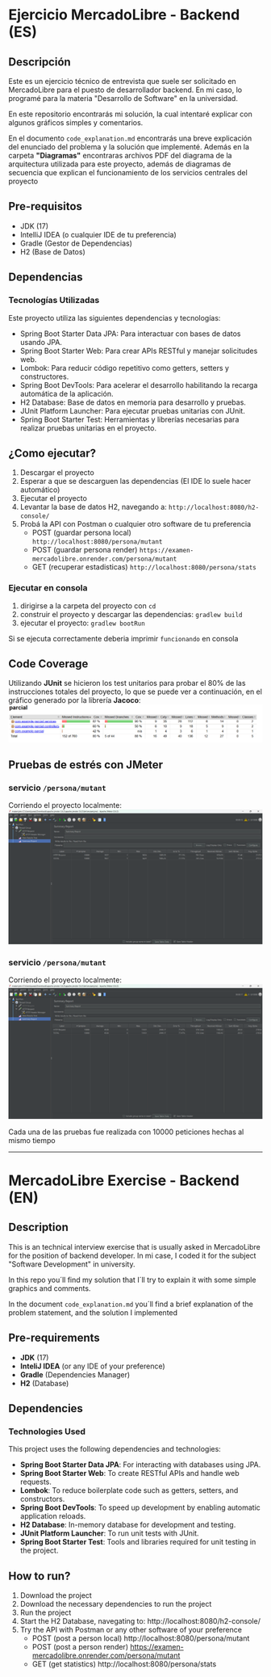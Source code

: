 # **Ejercicio MercadoLibre - Backend (ES)**

## Descripción
Este es un ejercicio técnico de entrevista que suele ser solicitado en MercadoLibre para el puesto de desarrollador backend. 
En mi caso, lo programé para la materia "Desarrollo de Software" en la universidad.

En este repositorio encontrarás mi solución, la cual intentaré explicar con algunos gráficos simples y comentarios.

En el documento `code_explanation.md` encontrarás una breve explicación del enunciado del problema y la solución que implementé.
Además en la carpeta **"Diagramas"** encontraras archivos PDF del diagrama de la arquitectura utilizada para este proyecto, además de diagramas de 
secuencia que explican el funcionamiento de los servicios centrales del proyecto

## Pre-requisitos

- JDK (17)
- IntelliJ IDEA (o cualquier IDE de tu preferencia)
- Gradle (Gestor de Dependencias)
- H2 (Base de Datos)

## Dependencias

### Tecnologías Utilizadas

Este proyecto utiliza las siguientes dependencias y tecnologías:

- Spring Boot Starter Data JPA: Para interactuar con bases de datos usando JPA.
- Spring Boot Starter Web: Para crear APIs RESTful y manejar solicitudes web.
- Lombok: Para reducir código repetitivo como getters, setters y constructores.
- Spring Boot DevTools: Para acelerar el desarrollo habilitando la recarga automática de la aplicación.
- H2 Database: Base de datos en memoria para desarrollo y pruebas.
- JUnit Platform Launcher: Para ejecutar pruebas unitarias con JUnit.
- Spring Boot Starter Test: Herramientas y librerías necesarias para realizar pruebas unitarias en el proyecto.

## ¿Como ejecutar?

1. Descargar el proyecto
2. Esperar a que se descarguen las dependencias (El IDE lo suele hacer automático)
3. Ejecutar el proyecto
4. Levantar la base de datos H2, navegando a: `http://localhost:8080/h2-console/`
5. Probá la API con Postman o cualquier otro software de tu preferencia
   *   POST (guardar persona local) `http://localhost:8080/persona/mutant`
   *   POST (guardar persona render) `https://examen-mercadolibre.onrender.com/persona/mutant`
   *   GET (recuperar estadisticas) `http://localhost:8080/persona/stats`

### Ejecutar en consola

1. dirigirse a la carpeta del proyecto con `cd`
2. construir el proyecto y descargar las dependencias: `gradlew build`
3. ejecutar el proyecto: `gradlew bootRun`

Si se ejecuta correctamente deberia imprimir `funcionando` en consola



## Code Coverage

Utilizando **JUnit** se hicieron los test unitarios para probar el 80% de las instrucciones totales del proyecto, lo que se puede ver a continuación, en el gráfico generado
por la librería **Jacoco**:
![<code_coverage>](<imgs/code_coverage.png>)

## Pruebas de estrés con JMeter

### servicio `/persona/mutant`
Corriendo el proyecto localmente:
![<jmeter_mutants>](<imgs/jmeter_mutant.png>)

### servicio `/persona/mutant`
Corriendo el proyecto localmente:
![<jmeter_stats>](<imgs/jmeter_stats.png>)

Cada una de las pruebas fue realizada con 10000 peticiones hechas al mismo tiempo

---
# **MercadoLibre Exercise - Backend (EN)**

## Description
This is an technical interview exercise that is usually asked in MercadoLibre for the position of backend developer.
In mi case, I coded it for the subject "Software Development" in university.

In this repo you´ll find my solution that I´ll try to explain it with some simple graphics and comments.

In the document `code_explanation.md` you´ll find a brief explanation of the problem statement, and the solution I implemented

## Pre-requirements

- **JDK** (17)
- **InteliJ IDEA** (or any IDE of your preference)
- **Gradle** (Dependencies Manager)
- **H2** (Database)

## Dependencies
  
### Technologies Used

This project uses the following dependencies and technologies:

- **Spring Boot Starter Data JPA**: For interacting with databases using JPA.
- **Spring Boot Starter Web**: To create RESTful APIs and handle web requests.
- **Lombok**: To reduce boilerplate code such as getters, setters, and constructors.
- **Spring Boot DevTools**: To speed up development by enabling automatic application reloads.
- **H2 Database**: In-memory database for development and testing. 
- **JUnit Platform Launcher**: To run unit tests with JUnit.
- **Spring Boot Starter Test**: Tools and libraries required for unit testing in the project.

## How to run?
1. Download the project
2. Download the necessary dependencies to run the project
3. Run the project
4. Start the H2 Database, navegating to: http://localhost:8080/h2-console/
7. Try the API with Postman or any other software of your preference
   *   POST (post a person local) http://localhost:8080/persona/mutant
   *   POST (post a person render) https://examen-mercadolibre.onrender.com/persona/mutant
   *   GET (get statistics) http://localhost:8080/persona/stats
